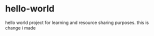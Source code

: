# hello-world
hello world project for learning and resource sharing purposes.
this is change i made 
